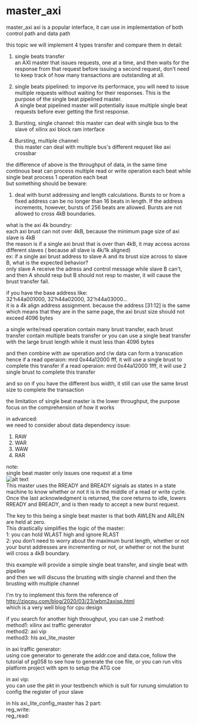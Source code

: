 # master_axi
master_axi
axi is a popular interface, it can use in implementation of both control path and data path   

this topic we will implement 4 types transfer and compare them in detail:  
1. single beats transfer  
an AXI master that issues requests, one at a time, and then waits for the response from that request before issuing a second request, don’t need to keep track of how many transactions are outstanding at all.

2. single beats pipelined:
to imporve its performace, you will need to issue multiple requests without waiting for their responses. This is the purpose of the single beat pipelined master.  
A single beat pipelined master will potentially issue multiple single beat requests before ever getting the first response.

3. Bursting, single channel:
   this master can deal with single bus to the slave of xilinx axi block ram interface
   
4. Bursting, multiple channel:    
   this master can deal with multiple bus's different requset like axi crossbar  
   

the difference of above is the throughput of data, in the same time continous beat can process multiple read or write operation each beat while single beat process 1 operation each beat  
but something should be beware: 
1.  deal with burst addressing and length calculations.
Bursts to or from a fixed address can be no longer than 16 beats in length. If the address increments, however, bursts of 256 beats are allowed.
Bursts are not allowed to cross 4kB boundaries.  

what is the axi 4k boundry:  
each axi brust can not over 4kB, because the minimum page size of axi slave is 4kB  
the reason is if a single axi brust that is over than 4kB, it may access across different slaves ( because all slave is 4k/1k aligned)  
ex: if a single axi brust address to slave A and its brust size across to slave B, what is the expected behavior?  
only slave A receive the adress and control message while slave B can't, and then A should resp but B should not resp to master, it will cause the brust transfer fail.  

if you have the base address like:  
32’h44a001000, 32’h44a02000, 32’h44a03000…  
it is a 4k align address assignment.
because the address [31:12] is the same which means that they are in the same page, the axi brust size should not exceed 4096 bytes  

a single write/read operation contain many brust transfer, each brust transfer contain multiple beats transfer or you can use a single beat transfer with the large brust length while it must less than 4096 bytes  

and then combine with aw operation and r/w data can form a transcation  
hence if a read operaion: mrd 0x44a12000 fff,  it will use a single brust to complete this transfer
if a read operaion: mrd 0x44a12000 1fff,  it will use 2 single brust to complete this transfer  

and so on if you have the different bus width, it still can use the same brust size to complete the transaction  

the limitation of single beat master is the lower throughput, the purpose focus on the comprehension of how it works  



in advanced:  
we need to consider about data dependency issue:  
1. RAW
2. WAR
3. WAW
4. RAR
   

note:  
single beat master only issues one request at a time  
![alt text](https://zipcpu.com/img/wbm2axisp/single-master-reads.svg)  
This master uses the RREADY and BREADY signals as states in a state machine to know whether or not it is in the middle of a read or write cycle.   
Once the last acknowledgment is returned, the core returns to idle, lowers RREADY and BREADY, and is then ready to accept a new burst request.  

The key to this being a single beat master is that both AWLEN and ARLEN are held at zero.   
This drastically simplifies the logic of the master:  
1: you can hold WLAST high and ignore RLAST  
2: you don’t need to worry about the maximum burst length, whether or not your burst addresses are incrementing or not, or whether or not the burst will cross a 4kB boundary.  

this example will provide a simple single beat transfer, and single beat with pipeline  
and then we will discuss the brusting with single channel and then the brusting with multiple channel

I'm try to implement this form the reference of  http://zipcpu.com/blog/2020/03/23/wbm2axisp.html  
which is a very well blog for cpu design  





if you search for another high throughput, you can use 2 method:  
method1: xilinx axi traffic generator  
method2: axi vip  
method3: hls axi_lite_master

in axi traffic generator:  
using coe generator to generate the addr.coe and data.coe, follow the tutorial of pg058 to see how to generate the coe file, or you can run vitis platform project with spm to setup the ATG coe   

in axi vip:  
you can use the pkt in your testbench which is suit for runung simulation to config the register of your slave  

in hls axi_lite_config_master has 2 part:  
reg_write:  
reg_read:  
